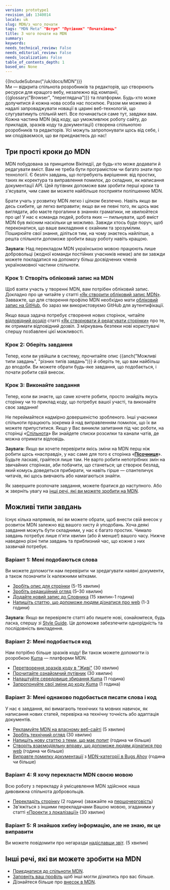 ```yaml
---
version: prototype1
revision_id: 1340014
locale: uk
slug: MDN/з_чого_почати
tags: "MDN Meta" "Вступ" "Путівник" "Початківець"
title: З чого почати на MDN
summary: 
keywords: 
needs_technical_review: False
needs_editorial_review: False
needs_localization: False
table_of_contents_depth: 1
based_on: None
---
```

<div>{{IncludeSubnav("/uk/docs/MDN")}}</div>

<div>Ми — відкрита спільнота розробників та редакторів, що створюють ресурси для кращого вебу, незалежно від компанії, {{glossary("Browser", "переглядача")}} та платформи. Будь-хто може долучитися й кожна нова особа нас посилює. Разом ми можемо й надалі запроваджувати новації в царині веб-технологій, що слугуватимуть спільній меті. Все починається саме тут, завдяки вам.<br />
Кожна частина MDN (від коду, що уможливлює роботу сайту, до прикладів, зразків коду та документації) створена спільнотою розробників та редакторів. Усі можуть запропонувати щось від себе, і ми сподіваємося, що ви приєднаєтесь до нас!</div>

<h2 id="Три_прості_кроки_до_MDN">Три прості кроки до MDN</h2>

<p>MDN побудована за принципом Вікіпедії, де будь-хто може додавати й редагувати вміст. Вам не треба бути програмістом чи багато знати про технології. Є безліч завдань, що потребують вирішення: від простих, таких як коректура та виправлення помилок, до складних, як написання документації API. Цей путівник допоможе вам зробити перші кроки та з'ясувати, чим саме ви можете найбільше посприяти поліпшенню MDN.</p>

<p>Брати учать у розвитку MDN легко і цілком безпечно. Навіть якщо ви десь схибите, це легко виправити; якщо ви не певні того, як щось має виглядати, або маєте прогалини в знаннях граматики, не хвилюйтеся про це! У нас є команда людей, робота яких — пильнувати, щоб вміст MDN був якісним наскільки це можливо. Завжди хтось буде поруч, щоб переконатися, що ваше викладення є охайним та зрозумілим. Поширюйте свої знання, діліться тим, на чому знаєтесь найліпше, а решта спільноти допоможе зробити вашу роботу навіть кращою.</p>

<div class="note">
<p><strong>Заувага:</strong> Над перекладом MDN українською мовою працюють лише добровольці (жодної команди постійних учасників немає) але ви завжди можете покладатися на допомогу більш досвідчених членів україномовної частини спільноти.</p>
</div>

<h3 id="Крок_1_Створіть_обліковий_запис_на_MDN">Крок 1: Створіть обліковий запис на MDN</h3>

<p>Щоб взяти участь у творенні MDN, вам потрібен обліковий запис. Докладно про це читайте у статті <a href="/uk/docs/MDN/Contribute/Howto/Create_an_MDN_account">«Як створити обліковий запис MDN»</a>. Завважте, що для створення профілю MDN необхідно мати <a href="https://github.com/join">обліковий запис на GitHub</a>, бо зараз ми використовуємо GitHub для аутентифікації.</p>

<p>Якщо ваша задача потребує створення нових сторінок, читайте <a href="/uk/docs/MDN/Contribute/Howto/Як_створювати_й_редагувати_сторінки#Отримання_дозволу_на_створення_сторінки">відповідний розділ</a> статті <a href="/uk/docs/MDN/Contribute/Howto/Як_створювати_й_редагувати_сторінки">«Як створювати й редагувати сторінки»</a> про те, як отримати відповідний дозвіл. З міркувань безпеки нові користувачі спершу позбавлені цієї можливості.</p>

<h3 id="Крок_2_Оберіть_завдання">Крок 2: Оберіть завдання</h3>

<p>Тепер, коли ви увійшли в систему, прочитайте опис {{anch("Можливі типи завдань", "різних типів завдань")}} й оберіть те, що вам найбільш до вподоби. Ви можете обрати будь-яке завдання, що подобається, і почати робити свій внесок.</p>

<h3 id="Крок_3_Виконайте_завдання">Крок 3: Виконайте завдання</h3>

<p>Тепер, коли ви знаєте, що саме хочете робити, просто знайдіть якусь сторінку чи то приклад коду, що потребує вашої участі, та виконайте своє завдання!</p>

<p>Не переймайтеся надмірно довершеністю зробленого. Інші учасники спільноти працюють зокрема й над виправленням помилок, що їх ви можете припуститися. Якщо у Вас виникли запитання під час роботи, на сторінці «<a href="/uk/docs/MDN/Community">Спільнота</a>» Ви знайдете списки розсилки та канали чатів, де можна отримати відповідь.</p>

<div class="note">
<p><strong>Заувага:</strong> Якщо ви хочете перевірити якісь зміни на MDN перш ніж робити щось «насправді», у нас саме для того є сторінка «<strong><a href="/uk/docs/Sandbox">Пісочниця</a></strong>». Будьте ласкаві, грайтеся лише там. Не варто робити непотрібних змін на звичайних сторінках, аби побачити, що станеться; це створює безлад, який комусь доведеться прибирати, чи навіть гірше — спантеличує читачів, які щось вивчають або намагаються знайти.</p>
</div>

<p>Як завершите розпочате завдання, можете братися до наступного. Або ж зверніть увагу на <a href="#Інші_речі_які_ви_можете_зробити_на_MDN">інші речі, які ви можете зробити на MDN</a>.</p>

<h2 id="Можливі_типи_завдань">Можливі типи завдань</h2>

<p>Існує кілька напрямків, які ви можете обрати, щоб внести свій внесок у розвиток MDN залежно від вашого хисту й уподобань. Хоча деякі завдання можуть бути складними, у нас є багато простих. Чимало завдань потребує лише п'яти хвилин (або й менше!) вашого часу. Нижче наведено різні типи завдань та приблизний час, що кожне з них зазвичай потребує.</p>

<h3 id="Варіант_1_Мені_подобаються_слова">Варіант 1: Мені подобаються слова</h3>

<p>Ви можете допомогти нам перевірити чи зредагувати наявні документи, а також позначити їх належними мітками.</p>

<ul>
 <li><a href="/uk/docs/MDN/Contribute/Howto/Set_the_summary_for_a_page">Зробіть опис для сторінки</a> (5-15 хвилин)</li>
 <li><a href="/uk/docs/MDN/Contribute/Howto/Do_an_editorial_review">Зробіть редакційний огляд</a> (5–30 хвилин)</li>
 <li><a href="/uk/docs/MDN/Contribute/Howto/Write_a_new_entry_in_the_Glossary">Додайте новий запис до Словника</a> (15 хвилин-1 година)</li>
 <li><a href="/uk/docs/MDN/Contribute/Howto/Write_an_article_to_help_learn_about_the_Web">Напишіть статтю, що допоможе людям дізнатися про web</a> (1-3 години)</li>
</ul>

<div class="note"><strong>Заувага:</strong> Якщо ви перевіряєте статті або пишете нові, ознайомтеся, будь ласка, спершу зі <a href="/uk/docs/MDN/Contribute/Guidelines/Style_guide">Style Guide</a>. Це допоможе забезпечити однорідність та послідовність викладення.</div>

<h3 id="Варіант_2_Мені_подобається_код">Варіант 2: Мені подобається код</h3>

<p>Нам потрібно більше зразків коду! Ви також можете допомогти із розробкою <a href="/uk/docs/MDN/Kuma">Kuma</a> — платформи MDN.</p>

<ul>
 <li><a href="/uk/docs/MDN/Contribute/Howto/Convert_code_samples_to_be_live">Перетворення зразків коду в "Живі"</a> (30 хвилин)</li>
 <li><a href="https://wiki.mozilla.org/Webdev/GetInvolved/developer.mozilla.org">Прочитайте ознайомчий путівник</a> (30 хвилин)</li>
 <li><a href="http://kuma.readthedocs.org/en/latest/installation.html">Налаштуйте середовище збирання Kuma</a> (1 година)</li>
 <li><a href="https://github.com/mozilla/kuma#readme">Запропонуйте свої зміни до коду Kuma</a> (1 година)</li>
</ul>

<h3 id="Варіант_3_Мені_однаково_подобається_писати_слова_і_код">Варіант 3: Мені однаково подобається писати слова і код</h3>

<p>У нас є завдання, які вимагають технічних та мовних навичок, як написання нових статей, перевірка на технічну точність або адаптація документів.</p>

<ul>
 <li><a href="/uk/docs/MDN/About/Promote">Рекламуйте MDN на власному веб-сайті</a> (5 хвилин)</li>
 <li><a href="/uk/docs/MDN/Contribute/Howto/Do_a_technical_review">Зробіть технічний огляд</a> (30 хвилин)</li>
 <li><a href="/uk/docs/Contribute_to_docs_that_are_currently_needed">Напишіть нову статтю з теми, що має попит</a> (година чи більше)</li>
 <li><a href="/uk/docs/MDN/Contribute/Howto/Create_an_interactive_exercise_to_help_learning_the_web">Створіть взаємодіяльну вправу, що допоможе людям дізнатися про web</a> (година чи більше)</li>
 <li><a href="/uk/docs/MDN/Contribute/Howto/Resolve_a_mentored_developer_doc_request">Виправте помилку документації</a> з <a href="http://www.joshmatthews.net/bugsahoy/?mdn=1">MDN-категорії в Bugs Ahoy</a> (година чи більше)</li>
</ul>

<h3 id="Варіант_4_Я_хочу_перекласти_MDN_своєю_мовою">Варіант 4: Я хочу перекласти MDN своєю мовою</h3>

<p>Всю роботу з перекладу й умісцевлення MDN здійснює наша дивовижна спільнота добровольців.</p>

<ul>
 <li><a href="/uk/docs/MDN/Contribute/Localize/Translating_pages">Перекладіть сторінку</a> (2 години) (зважайте на <a href="/uk/docs/MDN/Doc_status/l10nPriority">першочерговість</a>)</li>
 <li>Зв'яжіться з іншими перекладачами Вашою мовою, згаданими у статті <a href="/uk/docs/MDN/Contribute/Localize/Проекти_з_локалізації#uk_Українська">«Проекти з локалізації»</a> (30 хвилин)</li>
</ul>

<h3 id="Варіант_5_Я_знайшов_хибну_інформацію_але_не_знаю_як_це_виправити">Варіант 5: Я знайшов хибну інформацію, але не знаю, як це виправити</h3>

<p>Ви можете повідомити про негаразди <a class="external" href="https://bugzilla.mozilla.org/form.doc">надіславши звіт</a>. (5 хвилин)</p>

<h2 id="Інші_речі_які_ви_можете_зробити_на_MDN">Інші речі, які ви можете зробити на MDN</h2>

<ul>
 <li><a href="/uk/docs/MDN/Community">Приєднатися до спільноти MDN</a>.</li>
 <li><a href="/uk/profile">Заповніть ваш профіль</a> щоб інші могли дізнатись про вас більше.</li>
 <li>Дізнайтеся більше про <a href="/uk/docs/MDN/Contribute">внесок в MDN</a>.</li>
</ul>


